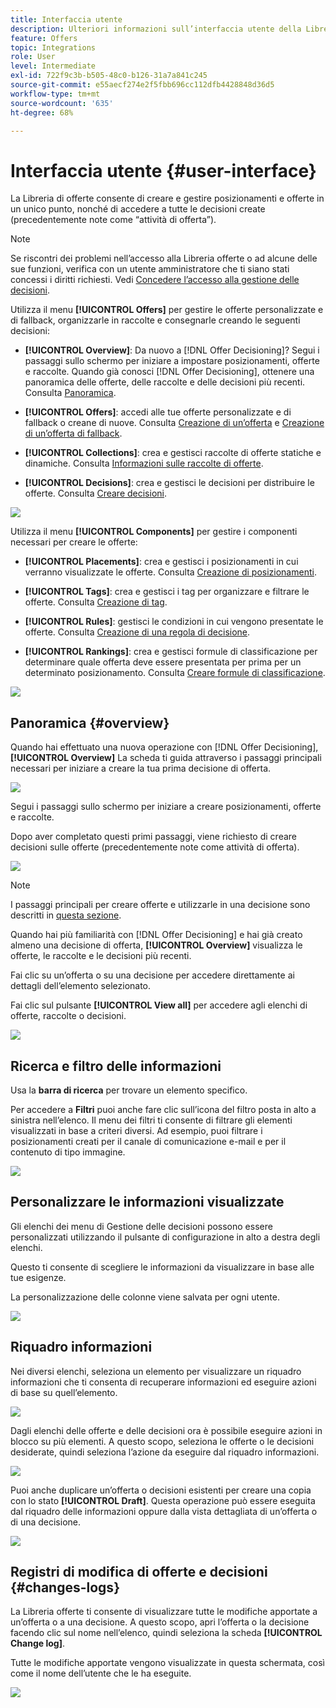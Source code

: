 ```yaml
---
title: Interfaccia utente
description: Ulteriori informazioni sull’interfaccia utente della Libreria di offerte.
feature: Offers
topic: Integrations
role: User
level: Intermediate
exl-id: 722f9c3b-b505-48c0-b126-31a7a841c245
source-git-commit: e55aecf274e2f5fbb696cc112dfb4428848d36d5
workflow-type: tm+mt
source-wordcount: '635'
ht-degree: 68%

---
```


# Interfaccia utente {#user-interface}

La Libreria di offerte consente di creare e gestire posizionamenti e offerte in un unico punto, nonché di accedere a tutte le decisioni create (precedentemente note come “attività di offerta”).

>[!NOTE]
>
>Se riscontri dei problemi nell’accesso alla Libreria offerte o ad alcune delle sue funzioni, verifica con un utente amministratore che ti siano stati concessi i diritti richiesti. Vedi [Concedere l’accesso alla gestione delle decisioni](starting-offer-decisioning.md#granting-acess-to-decision-management).

Utilizza il menu **[!UICONTROL Offers]** per gestire le offerte personalizzate e di fallback, organizzarle in raccolte e consegnarle creando le seguenti decisioni:

* **[!UICONTROL Overview]**: Da nuovo a [!DNL Offer Decisioning]? Segui i passaggi sullo schermo per iniziare a impostare posizionamenti, offerte e raccolte. Quando già conosci [!DNL Offer Decisioning], ottenere una panoramica delle offerte, delle raccolte e delle decisioni più recenti. Consulta [Panoramica](#overview).

* **[!UICONTROL Offers]**: accedi alle tue offerte personalizzate e di fallback o creane di nuove. Consulta [Creazione di un’offerta](../offer-library/creating-personalized-offers.md) e [Creazione di un’offerta di fallback](../offer-library/creating-fallback-offers.md).

* **[!UICONTROL Collections]**: crea e gestisci raccolte di offerte statiche e dinamiche. Consulta [Informazioni sulle raccolte di offerte](../offer-library/creating-collections.md).

* **[!UICONTROL Decisions]**: crea e gestisci le decisioni per distribuire le offerte. Consulta [Creare decisioni](../offer-activities/create-offer-activities.md).

![](../../assets/offers_menu.png)

Utilizza il menu **[!UICONTROL Components]** per gestire i componenti necessari per creare le offerte:

* **[!UICONTROL Placements]**: crea e gestisci i posizionamenti in cui verranno visualizzate le offerte. Consulta [Creazione di posizionamenti](../offer-library/creating-placements.md).

* **[!UICONTROL Tags]**: crea e gestisci i tag per organizzare e filtrare le offerte. Consulta [Creazione di tag](../offer-library/creating-tags.md).

* **[!UICONTROL Rules]**: gestisci le condizioni in cui vengono presentate le offerte. Consulta [Creazione di una regola di decisione](../offer-library/creating-decision-rules.md).

* **[!UICONTROL Rankings]**: crea e gestisci formule di classificazione per determinare quale offerta deve essere presentata per prima per un determinato posizionamento. Consulta [Creare formule di classificazione](../offer-library/create-ranking-formulas.md).

![](../../assets/offer_activities.png)

## Panoramica {#overview}

Quando hai effettuato una nuova operazione con [!DNL Offer Decisioning], **[!UICONTROL Overview]** La scheda ti guida attraverso i passaggi principali necessari per iniziare a creare la tua prima decisione di offerta.

![](../../assets/overview_onboarding.png)

Segui i passaggi sullo schermo per iniziare a creare posizionamenti, offerte e raccolte.

Dopo aver completato questi primi passaggi, viene richiesto di creare decisioni sulle offerte (precedentemente note come attività di offerta).

![](../../assets/overview_collection-created.png)

>[!NOTE]
>
>I passaggi principali per creare offerte e utilizzarle in una decisione sono descritti in [questa sezione](../offer-library/key-steps.md).

Quando hai più familiarità con [!DNL Offer Decisioning] e hai già creato almeno una decisione di offerta, **[!UICONTROL Overview]** visualizza le offerte, le raccolte e le decisioni più recenti.

Fai clic su un’offerta o su una decisione per accedere direttamente ai dettagli dell’elemento selezionato.

Fai clic sul pulsante **[!UICONTROL View all]** per accedere agli elenchi di offerte, raccolte o decisioni.

![](../../assets/overview_view-all.png)

## Ricerca e filtro delle informazioni

Usa la **barra di ricerca** per trovare un elemento specifico.

Per accedere a **Filtri** puoi anche fare clic sull’icona del filtro posta in alto a sinistra nell’elenco. Il menu dei filtri ti consente di filtrare gli elementi visualizzati in base a criteri diversi. Ad esempio, puoi filtrare i posizionamenti creati per il canale di comunicazione e-mail e per il contenuto di tipo immagine.

![](../../assets/filters.png)

## Personalizzare le informazioni visualizzate

Gli elenchi dei menu di Gestione delle decisioni possono essere personalizzati utilizzando il pulsante di configurazione in alto a destra degli elenchi.

Questo ti consente di scegliere le informazioni da visualizzare in base alle tue esigenze.

La personalizzazione delle colonne viene salvata per ogni utente.

![](../../assets/columns.png)

## Riquadro informazioni

Nei diversi elenchi, seleziona un elemento per visualizzare un riquadro informazioni che ti consenta di recuperare informazioni ed eseguire azioni di base su quell’elemento.

![](../../assets/information-pane.png)

Dagli elenchi delle offerte e delle decisioni ora è possibile eseguire azioni in blocco su più elementi. A questo scopo, seleziona le offerte o le decisioni desiderate, quindi seleziona l’azione da eseguire dal riquadro informazioni.

![](../../assets/bulk-actions.png)

Puoi anche duplicare un’offerta o decisioni esistenti per creare una copia con lo stato **[!UICONTROL Draft]**. Questa operazione può essere eseguita dal riquadro delle informazioni oppure dalla vista dettagliata di un’offerta o di una decisione.

![](../../assets/duplicate-offer.png)

## Registri di modifica di offerte e decisioni {#changes-logs}

La Libreria offerte ti consente di visualizzare tutte le modifiche apportate a un’offerta o a una decisione. A questo scopo, apri l’offerta o la decisione facendo clic sul nome nell’elenco, quindi seleziona la scheda **[!UICONTROL Change log]**.

Tutte le modifiche apportate vengono visualizzate in questa schermata, così come il nome dell’utente che le ha eseguite.

![](../../assets/change-logs.png)
